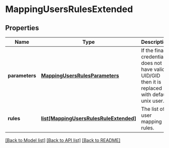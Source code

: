 # MappingUsersRulesExtended

## Properties
Name | Type | Description | Notes
------------ | ------------- | ------------- | -------------
**parameters** | [**MappingUsersRulesParameters**](MappingUsersRulesParameters.md) | If the final credential does not have valid UID/GID then it is replaced with default unix user. | [optional] 
**rules** | [**list[MappingUsersRulesRuleExtended]**](MappingUsersRulesRuleExtended.md) | The list of user mapping rules. | [optional] 

[[Back to Model list]](../README.md#documentation-for-models) [[Back to API list]](../README.md#documentation-for-api-endpoints) [[Back to README]](../README.md)


